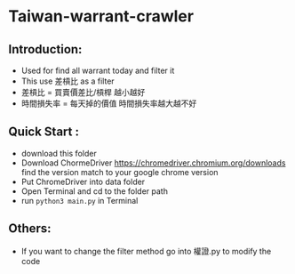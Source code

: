 # Taiwan-warrant-crawler
## Introduction:
* Used for find all warrant today and filter it
* This use 差槓比 as a filter
* 差槓比 = 買賣價差比/槓桿 越小越好
* 時間損失率 = 每天掉的價值 時間損失率越大越不好


## Quick Start :
* download this folder
* Download ChormeDriver https://chromedriver.chromium.org/downloads find the version match to your google chrome version
* Put ChromeDriver into data folder
* Open Terminal and cd to the folder path
* run  ```python3 main.py```  in Terminal

## Others:
* If you want to change the filter method go into 權證.py to modify the code

